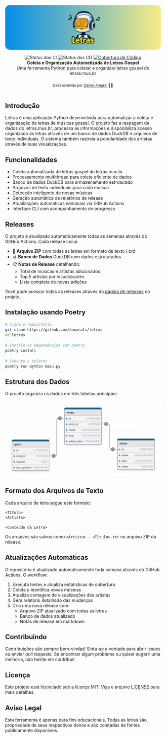 <img alt="Letras banner" src=".github/banner.png" style="border-radius: 15px; max-width: 100%; height: auto; display: block; margin: 0 0 16px 0;"/>
<div align="center">
   <img src="https://img.shields.io/github/actions/workflow/status/damarals/letras/test.yaml?label=ci" alt="Status dos CI" />
   <img src="https://img.shields.io/github/actions/workflow/status/damarals/letras/release.yaml?label=cd" alt="Status dos CD" />
    <a href="https://codecov.io/gh/damarals/letras" >
      <img src="https://codecov.io/gh/damarals/letras/graph/badge.svg?token=OZX22OK364" alt="Cobertura de Código"/>
   </a>
</div>

<div align="center">
   <strong>Coleta e Organização Automatizada de Letras Gospel</strong>
</div>
<div align="center">Uma ferramenta Python para coletar e organizar letras gospel do letras.mus.br</div>

<br />
<div align="center">
  <sub>Desenvolvido por <a href="https://github.com/damarals">Daniel Amaral</a> 👨‍💻</sub>
</div>
<br />

## Introdução

Letras é uma aplicação Python desenvolvida para automatizar a coleta e organização de letras de músicas gospel. O projeto faz a raspagem de dados do letras.mus.br, processa as informações e disponibiliza acesso organizado às letras através de um banco de dados DuckDB e arquivos de texto individuais. O sistema também rastreia a popularidade dos artistas através de suas visualizações.

## Funcionalidades

- Coleta automatizada de letras gospel do letras.mus.br
- Processamento multithread para coleta eficiente de dados
- Banco de dados DuckDB para armazenamento estruturado
- Arquivos de texto individuais para cada música
- Detecção inteligente de novas músicas
- Geração automática de relatórios de release
- Atualizações automáticas semanais via GitHub Actions
- Interface CLI com acompanhamento de progresso

## Releases

O projeto é atualizado automaticamente todas as semanas através do GitHub Actions. Cada release inclui:

- 📝 **Arquivo ZIP** com todas as letras em formato de texto (.txt)
- 📊 **Banco de Dados** DuckDB com dados estruturados
- 📋 **Notas de Release** detalhando:
  - Total de músicas e artistas adicionados
  - Top 5 artistas por visualizações
  - Lista completa de novas adições

Você pode acessar todas as releases através da [página de releases](https://github.com/damarals/letras/releases) do projeto.

## Instalação usando Poetry

```bash
# Clone o repositório
git clone https://github.com/damarals/letras
cd letras

# Instale as dependências com poetry
poetry install

# Execute o coletor
poetry run python main.py
```

## Estrutura dos Dados

O projeto organiza os dados em três tabelas principais:

![Diagrama ERD](.github/erd.png)

## Formato dos Arquivos de Texto

Cada arquivo de letra segue este formato:
```
<Título>
<Artista>

<Conteúdo da Letra>
```

Os arquivos são salvos como `<Artista> - <Título>.txt` no arquivo ZIP da release.

## Atualizações Automáticas

O repositório é atualizado automaticamente toda semana através do GitHub Actions. O workflow:

1. Executa testes e atualiza estatísticas de cobertura
2. Coleta e identifica novas músicas
3. Atualiza contagem de visualizações dos artistas
4. Gera relatório detalhado das mudanças
5. Cria uma nova release com:
   - Arquivo ZIP atualizado com todas as letras
   - Banco de dados atualizado
   - Notas de release em markdown

## Contribuindo

Contribuições são sempre bem-vindas! Sinta-se à vontade para abrir issues ou enviar pull requests. Se encontrar algum problema ou quiser sugerir uma melhoria, não hesite em contribuir.

## Licença

Este projeto está licenciado sob a licença MIT. Veja o arquivo [LICENSE](LICENSE) para mais detalhes.

## Aviso Legal

Esta ferramenta é apenas para fins educacionais. Todas as letras são propriedade de seus respectivos donos e são coletadas de fontes publicamente disponíveis.